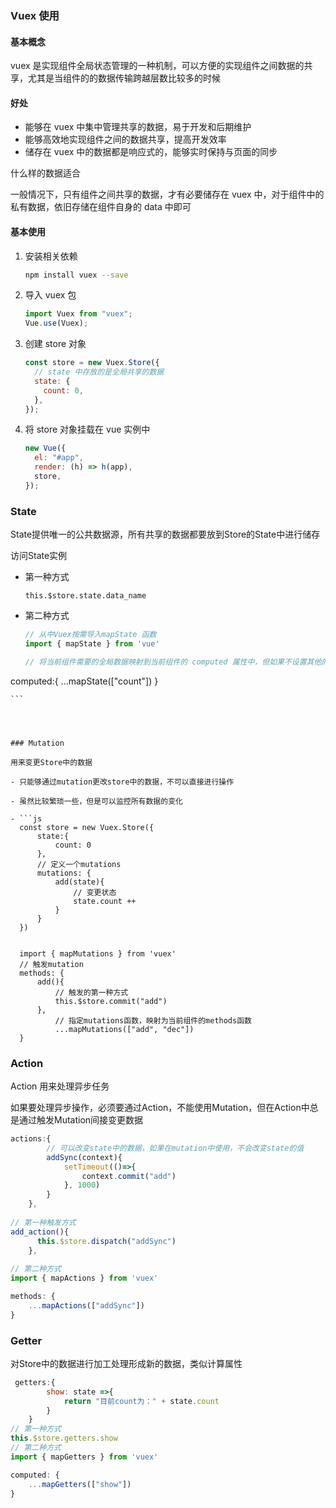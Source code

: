 ### Vuex 使用

#### 基本概念

vuex 是实现组件全局状态管理的一种机制，可以方便的实现组件之间数据的共享，尤其是当组件的的数据传输跨越层数比较多的时候

#### 好处

- 能够在 vuex 中集中管理共享的数据，易于开发和后期维护
- 能够高效地实现组件之间的数据共享，提高开发效率
- 储存在 vuex 中的数据都是响应式的，能够实时保持与页面的同步

什么样的数据适合

一般情况下，只有组件之间共享的数据，才有必要储存在 vuex 中，对于组件中的私有数据，依旧存储在组件自身的 data 中即可

#### 基本使用

1. 安装相关依赖

   ```bash
   npm install vuex --save
   ```

2. 导入 vuex 包

    ```js
    import Vuex from "vuex";
    Vue.use(Vuex);
    ```

3. 创建 store 对象

   ```js
   const store = new Vuex.Store({
     // state 中存放的是全局共享的数据
     state: {
       count: 0,
     },
   });
   ```

4. 将 store 对象挂载在 vue 实例中

    ```js
    new Vue({
      el: "#app",
      render: (h) => h(app),
      store,
    });
    ```

### State
State提供唯一的公共数据源，所有共享的数据都要放到Store的State中进行储存

访问State实例
  - 第一种方式
    ```
    this.$store.state.data_name
    ```
  - 第二种方式
    ```js
    // 从中Vuex按需导入mapState 函数
    import { mapState } from 'vue'

    // 将当前组件需要的全局数据映射到当前组件的 computed 属性中，但如果不设置其他的，不能够进行修改，只能进行访问
computed:{
      ...mapState(["count"])
    }
    
    ```
```



### Mutation

用来变更Store中的数据

- 只能够通过mutation更改store中的数据，不可以直接进行操作

- 虽然比较繁琐一些，但是可以监控所有数据的变化

- ```js
  const store = new Vuex.Store({
      state:{
          count: 0
      },
      // 定义一个mutations
      mutations: {
          add(state){
              // 变更状态
              state.count ++
          }
      }
  })
  
  
  import { mapMutations } from 'vuex'
  // 触发mutation
  methods: {
      add(){
          // 触发的第一种方式
          this.$store.commit("add")
      },
          // 指定mutations函数，映射为当前组件的methods函数
          ...mapMutations(["add", "dec"])
  }
```



### Action

Action 用来处理异步任务

如果要处理异步操作，必须要通过Action，不能使用Mutation，但在Action中总是通过触发Mutation间接变更数据

```js
actions:{
        // 可以改变state中的数据，如果在mutation中使用，不会改变state的值
        addSync(context){
            setTimeout(()=>{
                context.commit("add")
            }, 1000)
        }
    },
        
// 第一种触发方式
add_action(){
      this.$store.dispatch("addSync")
    },
        
// 第二种方式
import { mapActions } from 'vuex'

methods: {
    ...mapActions(["addSync"])
}
```



### Getter

对Store中的数据进行加工处理形成新的数据，类似计算属性

```js
 getters:{
        show: state =>{
            return "目前count为：" + state.count
        }
    }
// 第一种方式
this.$store.getters.show
// 第二种方式
import { mapGetters } from 'vuex'

computed: {
    ...mapGetters(["show"])
}
```